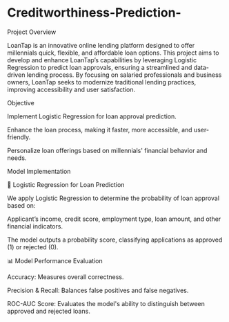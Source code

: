 # Creditworthiness-Prediction-

Project Overview

LoanTap is an innovative online lending platform designed to offer millennials quick, flexible, and affordable loan options. This project aims to develop and enhance LoanTap’s capabilities by leveraging Logistic Regression to predict loan approvals, ensuring a streamlined and data-driven lending process. By focusing on salaried professionals and business owners, LoanTap seeks to modernize traditional lending practices, improving accessibility and user satisfaction.

Objective

Implement Logistic Regression for loan approval prediction.

Enhance the loan process, making it faster, more accessible, and user-friendly.

Personalize loan offerings based on millennials' financial behavior and needs.

Model Implementation

📌 Logistic Regression for Loan Prediction

We apply Logistic Regression to determine the probability of loan approval based on:

Applicant’s income, credit score, employment type, loan amount, and other financial indicators.

The model outputs a probability score, classifying applications as approved (1) or rejected (0).

📊 Model Performance Evaluation

Accuracy: Measures overall correctness.

Precision & Recall: Balances false positives and false negatives.

ROC-AUC Score: Evaluates the model's ability to distinguish between approved and rejected loans.
